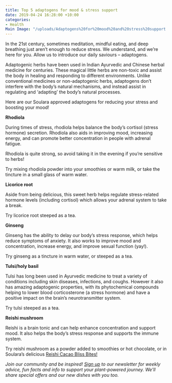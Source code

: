 ```yaml
---
title: Top 5 adaptogens for mood & stress support
date: 2019-04-24 16:28:00 +10:00
categories:
- Health
Main Image: "/uploads/Adaptogens%20for%20mood%20and%20stress%20support.jpg"
---
```


In the 21st century, sometimes meditation, mindful eating, and deep breathing just aren’t enough to reduce stress. We understand, and we’re here for you. Allow us to introduce our daily saviours – adaptogens.

Adaptogenic herbs have been used in Indian Ayurvedic and Chinese herbal medicine for centuries. These magical little herbs are non-toxic and assist the body in healing and responding to different environments. Unlike conventional medicines or non-adaptogenic herbs, adaptogens don’t interfere with the body’s natural mechanisms, and instead assist in regulating and ‘adapting’ the body’s natural processes.

Here are our Soulara approved adaptogens for reducing your stress and boosting your mood!

**Rhodiola**

During times of stress, rhodiola helps balance the body’s cortisol (stress hormone) secretion. Rhodiola also aids in improving mood, increasing energy, and can promote better concentration in people with adrenal fatigue.

Rhodiola is quite strong, so avoid taking it in the evening if you’re sensitive to herbs!

Try mixing rhodiola powder into your smoothies or warm milk, or take the tincture in a small glass of warm water.

**Licorice root**

Aside from being delicious, this sweet herb helps regulate stress-related hormone levels (including cortisol) which allows your adrenal system to take a break.

Try licorice root steeped as a tea.

**Ginseng**

Ginseng has the ability to delay our body’s stress response, which helps reduce symptoms of anxiety. It also works to improve mood and concentration, increase energy, and improve sexual function (yay!).

Try ginseng as a tincture in warm water, or steeped as a tea.

**Tulsi/holy basil**

Tulsi has long been used in Ayurvedic medicine to treat a variety of conditions including skin diseases, infections, and coughs. However it also has amazing adaptogenic properties, with its phytochemical compounds helping to lower blood corticosterone (a stress hormone) and have a positive impact on the brain’s neurotransmitter system.

Try tulsi steeped as a tea.

**Reishi mushroom**

Reishi is a brain tonic and can help enhance concentration and support mood. It also helps the body’s stress response and supports the immune system.

Try reishi mushroom as a powder added to smoothies or hot chocolate, or in Soulara’s delicious [Reishi Cacao Bliss Bites!](https://www.soulara.com.au/on-the-menu)

*Join our community and be inspired! [Sign up](https://www.soulara.com.au) to our newsletter for weekly advice, fun facts and info to support your plant-powered journey. We’ll share special offers and our new dishes with you too.*
